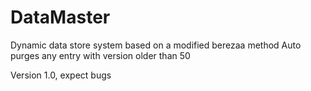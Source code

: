 # DataMaster
Dynamic data store system based on a modified berezaa method
Auto purges any entry with version older than 50

Version 1.0, expect bugs

